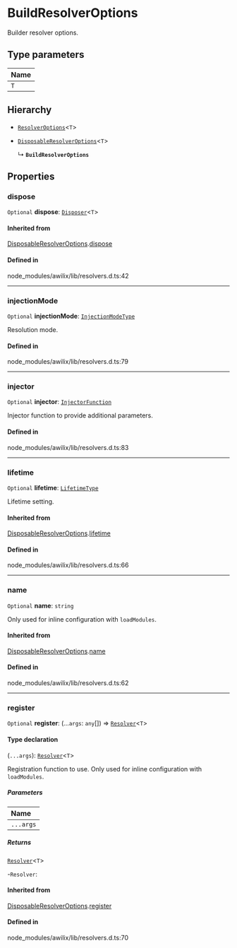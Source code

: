 # BuildResolverOptions

Builder resolver options.

## Type parameters

| Name |
| :------ |
| `T` | `object` |

## Hierarchy

- [`ResolverOptions`](ResolverOptions.md)<`T`\>

- [`DisposableResolverOptions`](DisposableResolverOptions.md)<`T`\>

  ↳ **`BuildResolverOptions`**

## Properties

### dispose

 `Optional` **dispose**: [`Disposer`](../index.md#disposer)<`T`\>

#### Inherited from

[DisposableResolverOptions](DisposableResolverOptions.md).[dispose](DisposableResolverOptions.md#dispose)

#### Defined in

node_modules/awilix/lib/resolvers.d.ts:42

___

### injectionMode

 `Optional` **injectionMode**: [`InjectionModeType`](../index.md#injectionmodetype)

Resolution mode.

#### Defined in

node_modules/awilix/lib/resolvers.d.ts:79

___

### injector

 `Optional` **injector**: [`InjectorFunction`](../index.md#injectorfunction)

Injector function to provide additional parameters.

#### Defined in

node_modules/awilix/lib/resolvers.d.ts:83

___

### lifetime

 `Optional` **lifetime**: [`LifetimeType`](../index.md#lifetimetype)

Lifetime setting.

#### Inherited from

[DisposableResolverOptions](DisposableResolverOptions.md).[lifetime](DisposableResolverOptions.md#lifetime)

#### Defined in

node_modules/awilix/lib/resolvers.d.ts:66

___

### name

 `Optional` **name**: `string`

Only used for inline configuration with `loadModules`.

#### Inherited from

[DisposableResolverOptions](DisposableResolverOptions.md).[name](DisposableResolverOptions.md#name)

#### Defined in

node_modules/awilix/lib/resolvers.d.ts:62

___

### register

 `Optional` **register**: (...`args`: `any`[]) => [`Resolver`](Resolver.md)<`T`\>

#### Type declaration

(`...args`): [`Resolver`](Resolver.md)<`T`\>

Registration function to use. Only used for inline configuration with `loadModules`.

##### Parameters

| Name |
| :------ |
| `...args` | `any`[] |

##### Returns

[`Resolver`](Resolver.md)<`T`\>

-`Resolver`: 

#### Inherited from

[DisposableResolverOptions](DisposableResolverOptions.md).[register](DisposableResolverOptions.md#register)

#### Defined in

node_modules/awilix/lib/resolvers.d.ts:70
